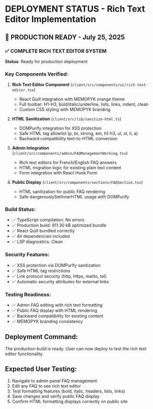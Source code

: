 # DEPLOYMENT STATUS - Rich Text Editor Implementation

## 🚀 PRODUCTION READY - July 25, 2025

### ✅ COMPLETE RICH TEXT EDITOR SYSTEM
**Status**: Ready for production deployment

### Key Components Verified:
1. **Rich Text Editor Component** (`client/src/components/ui/rich-text-editor.tsx`)
   - React Quill integration with MEMOPYK orange theme
   - Full toolbar: H1-H3, bold/italic/underline, lists, links, indent, clean
   - Custom CSS styling with MEMOPYK branding

2. **HTML Sanitization** (`client/src/lib/sanitize-html.ts`)
   - DOMPurify integration for XSS protection
   - Safe HTML tag allowlist (p, br, strong, em, h1-h3, ul, ol, li, a)
   - Backward compatibility text-to-HTML conversion

3. **Admin Integration** (`client/src/components/admin/FAQManagementWorking.tsx`)
   - Rich text editors for French/English FAQ answers
   - HTML migration logic for existing plain text content
   - Form integration with React Hook Form

4. **Public Display** (`client/src/components/sections/FAQSection.tsx`)
   - HTML sanitization for public FAQ rendering
   - Safe dangerouslySetInnerHTML usage with DOMPurify

### Build Status:
- ✅ TypeScript compilation: No errors
- ✅ Production build: 911.30 kB optimized bundle
- ✅ React Quill bundled correctly
- ✅ All dependencies included
- ✅ LSP diagnostics: Clean

### Security Features:
- ✅ XSS protection via DOMPurify sanitization
- ✅ Safe HTML tag restrictions
- ✅ Link protocol security (http, https, mailto, tel)
- ✅ Automatic security attributes for external links

### Testing Readiness:
- ✅ Admin FAQ editing with rich text formatting
- ✅ Public FAQ display with HTML rendering
- ✅ Backward compatibility for existing content
- ✅ MEMOPYK branding consistency

## Deployment Command:
The production build is ready. User can now deploy to test the rich text editor functionality.

## Expected User Testing:
1. Navigate to admin panel FAQ management
2. Edit any FAQ to see rich text editor
3. Test formatting features (bold, italic, headers, lists, links)
4. Save changes and verify public FAQ display
5. Confirm HTML formatting displays correctly on public site